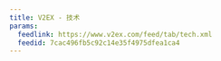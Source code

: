 ```yaml
---
title: V2EX - 技术
params:
  feedlink: https://www.v2ex.com/feed/tab/tech.xml
  feedid: 7cac496fb5c92c14e35f4975dfea1ca4
---
```

